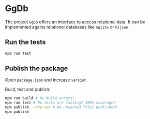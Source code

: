 # GgDb

The project `GgDb` offers an interface to access relational data. It can
be implemented agains relational databases like `Sqlite` or `Rljson`.

## Run the tests

```bash
npm run test
```

## Publish the package

Open `package.json` and increase `version`.

Build, test and publish:

```bash
npm run build # No build errors?
npm run test # No tests are failing? 100% coverage?
npm publish --dry-run # No unwanted files published?
npm publish
```
